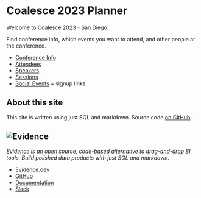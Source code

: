 # Coalesce 2023 Planner

Welcome to Coalesce 2023 - San Diego.

Find conference info, which events you want to attend, and other people at the conference.

- [Conference Info](conference-info)
- [Attendees](attendees)
- [Speakers](speakers)
- [Sessions](sessions)
- [Social Events](social-events) + signup links

## About this site

This site is written using just SQL and markdown. Source code [on GitHub](https://github.com/evidence-dev/coalesce-2023).


## <img src="wordmark-gray-800.png" alt=Evidence class="h-10 my-2 inline"/> 

_Evidence is an open source, code-based alternative to drag-and-drop BI tools. Build polished data products with just SQL and markdown._

- [Evidence.dev](https://evidence.dev)
- [GitHub](https://github.com/evidence-dev/evidence)
- [Documentation](https://docs.evidence.dev)
- [Slack](https://slack.evidence.dev)
